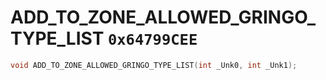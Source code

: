 # ADD_TO_ZONE_ALLOWED_GRINGO_TYPE_LIST `0x64799CEE`

```cpp
void ADD_TO_ZONE_ALLOWED_GRINGO_TYPE_LIST(int _Unk0, int _Unk1);
```